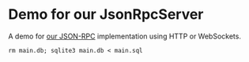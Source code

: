 # Demo for our JsonRpcServer

A demo for [our JSON-RPC](https://www.npmjs.com/package/@alsadi/json_rpc_server) implementation using HTTP or WebSockets.

```shell
rm main.db; sqlite3 main.db < main.sql 
```

